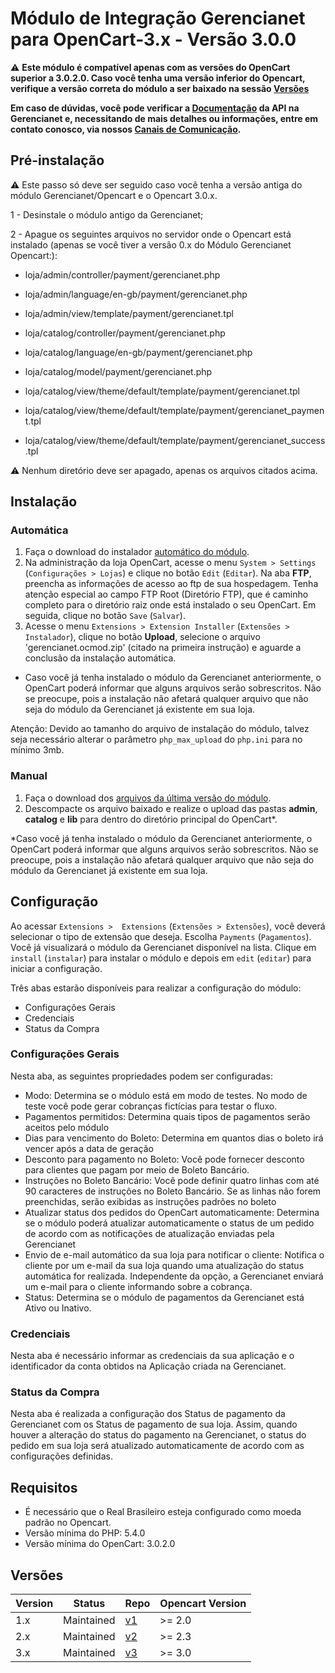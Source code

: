 # Módulo de Integração Gerencianet para OpenCart-3.x - Versão 3.0.0 #

:warning: **Este módulo é compatível apenas com as versões do OpenCart superior a 3.0.2.0. Caso você tenha uma versão inferior do Opencart, verifique a versão correta do módulo a ser baixado na sessão [Versões](#versões)**

**Em caso de dúvidas, você pode verificar a [Documentação](https://docs.gerencianet.com.br) da API na Gerencianet e, necessitando de mais detalhes ou informações, entre em contato conosco, via nossos [Canais de Comunicação](https://gerencianet.com.br/central-de-ajuda).**

## Pré-instalação

:warning: Este passo só deve ser seguido caso você tenha a versão antiga do módulo Gerencianet/Opencart e o Opencart 3.0.x.

1 - Desinstale o módulo antigo da Gerencianet;

2 - Apague os seguintes arquivos no servidor onde o Opencart está instalado (apenas se você tiver a versão 0.x do Módulo Gerencianet Opencart:):

- loja/admin/controller/payment/gerencianet.php
- loja/admin/language/en-gb/payment/gerencianet.php
- loja/admin/view/template/payment/gerencianet.tpl

- loja/catalog/controller/payment/gerencianet.php
- loja/catalog/language/en-gb/payment/gerencianet.php
- loja/catalog/model/payment/gerencianet.php
- loja/catalog/view/theme/default/template/payment/gerencianet.tpl
- loja/catalog/view/theme/default/template/payment/gerencianet_payment.tpl
- loja/catalog/view/theme/default/template/payment/gerencianet_success.tpl

:warning: Nenhum diretório deve ser apagado, apenas os arquivos citados acima.

## Instalação

### Automática

1. Faça o download do instalador [automático do módulo](auto/).
2. Na administração da loja OpenCart, acesse o menu `System > Settings` (`Configurações > Lojas`) e clique no botão `Edit` (`Editar`). Na aba **FTP**, preencha as informações de acesso ao ftp de sua hospedagem. Tenha atenção especial ao campo FTP Root (Diretório FTP), que é caminho completo para o diretório raiz onde está instalado o seu OpenCart. Em seguida, clique no botão `Save` (`Salvar`).
3. Acesse o menu `Extensions > Extension Installer` (`Extensões > Instalador`), clique no botão **Upload**, selecione o arquivo 'gerencianet.ocmod.zip' (citado na primeira instrução) e aguarde a conclusão da instalação automática.

* Caso você já tenha instalado o módulo da Gerencianet anteriormente, o OpenCart poderá informar que alguns arquivos serão sobrescritos. Não se preocupe, pois a instalação não afetará qualquer arquivo que não seja do módulo da Gerencianet já existente em sua loja.

Atenção: Devido ao tamanho do arquivo de instalação do módulo, talvez seja necessário alterar o parâmetro `php_max_upload` do `php.ini` para no mínimo 3mb.


### Manual

1. Faça o download dos [arquivos da última versão do módulo](manual/).
2. Descompacte os arquivo baixado e realize o upload das pastas **admin**, **catalog** e **lib** para dentro do diretório principal do OpenCart*.

*Caso você já tenha instalado o módulo da Gerencianet anteriormente, o OpenCart poderá informar que alguns arquivos serão sobrescritos. Não se preocupe, pois a instalação não afetará qualquer arquivo que não seja do módulo da Gerencianet já existente em sua loja.


## Configuração

Ao acessar `Extensions >  Extensions` (`Extensões > Extensões`), você deverá selecionar o tipo de extensão que deseja. Escolha `Payments` (`Pagamentos`). Você já visualizará o módulo da Gerencianet disponível na lista. Clique em `install` (`instalar`) para instalar o módulo e depois em `edit` (`editar`) para iniciar a configuração.

Três abas estarão disponíveis para realizar a configuração do módulo:

* Configurações Gerais
* Credenciais
* Status da Compra

### Configurações Gerais

Nesta aba, as seguintes propriedades podem ser configuradas:
* Modo: Determina se o módulo está em modo de testes. No modo de teste você pode gerar cobranças fictícias para testar o fluxo.
* Pagamentos permitidos: Determina quais tipos de pagamentos serão aceitos pelo módulo
* Dias para vencimento do Boleto: Determina em quantos dias o boleto irá vencer após a data de geração
* Desconto para pagamento no Boleto: Você pode fornecer desconto para clientes que pagam por meio de Boleto Bancário.
* Instruções no Boleto Bancário: Você pode definir quatro linhas com até 90 caracteres de instruções no Boleto Bancário. Se as linhas não forem preenchidas, serão exibidas as instruções padrões no boleto
* Atualizar status dos pedidos do OpenCart automaticamente: Determina se o módulo poderá atualizar automaticamente o status de um pedido de acordo com as notificações de atualização enviadas pela Gerencianet
* Envio de e-mail automático da sua loja para notificar o cliente: Notifica o cliente por um e-mail da sua loja quando uma atualização do status automática for realizada. Independente da opção, a Gerencianet enviará um e-mail para o cliente informando sobre a cobrança.
* Status: Determina se o módulo de pagamentos da Gerencianet está Ativo ou Inativo.

### Credenciais

Nesta aba é necessário informar as credenciais da sua aplicação e o identificador da conta obtidos na Aplicação criada na Gerencianet.

### Status da Compra

Nesta aba é realizada a configuração dos Status de pagamento da Gerencianet com os Status de pagamento de sua loja. Assim, quando houver a alteração do status do pagamento na Gerencianet,  o status do pedido em sua loja será atualizado automaticamente de acordo com as configurações definidas.

## Requisitos

* É necessário que o Real Brasileiro esteja configurado como moeda padrão no Opencart.
* Versão mínima do PHP: 5.4.0
* Versão mínima do OpenCart: 3.0.2.0


## Versões
| Version | Status  | Repo | Opencart Version |
| --- | --- | --- | --- |
| 1.x | Maintained | [v1](https://github.com/gerencianet/gn-api-opencart/tree/1.x) | \>= 2.0 |
| 2.x | Maintained | [v2](https://github.com/gerencianet/gn-api-opencart/tree/2.x) | \>= 2.3 |
| 3.x | Maintained | [v3](https://github.com/gerencianet/gn-api-opencart) | \>= 3.0 |
